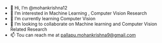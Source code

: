 - 👋 Hi, I’m @mohankrishna12
- 👀 I’m interested in Machine Learning , Computer Vision Research
- 🌱 I’m currently learning Computer Vision
- 💞️ I’m looking to collaborate on Machine learning and Computer Vision Related Research
- 📫 Tou can reach me at pallapu.mohankrishna9@gmail.com

<!---
mohankrishna12/mohankrishna12 is a ✨ special ✨ repository because its `README.md` (this file) appears on your GitHub profile.
You can click the Preview link to take a look at your changes.
--->
